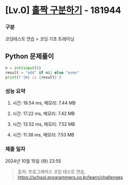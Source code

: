 # [Lv.0] [홀짝 구분하기](https://school.programmers.co.kr/learn/courses/30/lessons/181944?language=python3) - 181944 

### 구분

코딩테스트 연습 > 코딩 기초 트레이닝

## Python 문제풀이

```py
n = int(input())
result = "odd" if n&1 else "even"
print(f'{n} is {result}')
```

### 성능 요약

1. 시간: 19.54 ms, 메모리: 7.44 MB

2. 시간: 17.22 ms, 메모리: 7.42 MB
3. 시간: 13.52 ms, 메모리: 7.52 MB
4. 시간: 11.38 ms, 메모리: 7.53 MB

### 제출 일자

2024년 10월 15일 (화) 23:55

> 출처: 프로그래머스 코딩 테스트 연습, https://school.programmers.co.kr/learn/challenges